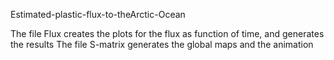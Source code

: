 Estimated-plastic-flux-to-theArctic-Ocean

The file Flux creates the plots for the flux as function of time, and generates the results
The file S-matrix generates the global maps and the animation
